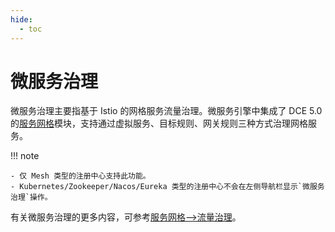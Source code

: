 ```yaml
---
hide:
  - toc
---
```


# 微服务治理

微服务治理主要指基于 Istio 的网格服务流量治理。微服务引擎中集成了 DCE 5.0 的[服务网格](../../../mspider/01Intro/WhatismSpider.md)模块，支持通过虚拟服务、目标规则、网关规则三种方式治理网格服务。

!!! note

    - 仅 Mesh 类型的注册中心支持此功能。
    - Kubernetes/Zookeeper/Nacos/Eureka 类型的注册中心不会在左侧导航栏显示`微服务治理`操作。

有关微服务治理的更多内容，可参考[服务网格-->流量治理](../../../mspider/03UserGuide/02TrafficGovernance/README.md)。
